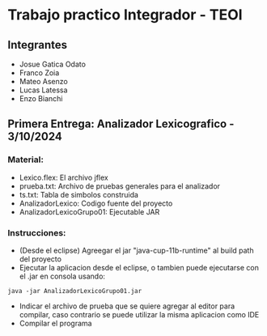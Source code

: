 # Trabajo practico Integrador - TEOI

## Integrantes

- Josue Gatica Odato
- Franco Zoia
- Mateo Asenzo
- Lucas Latessa
- Enzo Bianchi

## Primera Entrega: Analizador Lexicografico - 3/10/2024

### Material:
- Lexico.flex: El archivo jflex
- prueba.txt: Archivo de pruebas generales para el analizador
- ts.txt: Tabla de simbolos construida
- AnalizadorLexico: Codigo fuente del proyecto
- AnalizadorLexicoGrupo01: Ejecutable JAR

### Instrucciones:

- (Desde el eclipse) Agreegar el jar "java-cup-11b-runtime" al build path del proyecto
- Ejecutar la aplicacion desde el eclipse, o tambien puede ejecutarse con el .jar en consola usando:

```
java -jar AnalizadorLexicoGrupo01.jar
``` 

- Indicar el archivo de prueba que se quiere agregar al editor para compilar, caso contrario se puede utilizar la misma aplicacion como IDE
- Compilar el programa